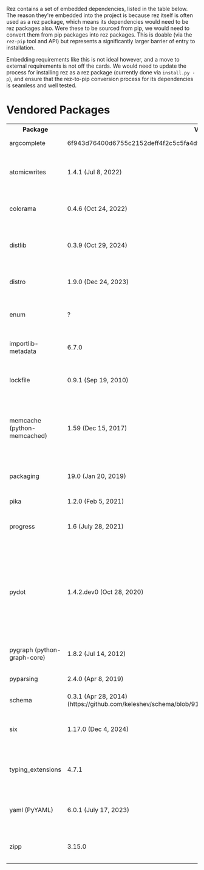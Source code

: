 
Rez contains a set of embedded dependencies, listed in the table below. The reason
they're embedded into the project is because rez itself is often used as a rez
package, which means its dependencies would need to be rez packages also. Were these
to be sourced from pip, we would need to convert them from pip packages into rez
packages. This is doable (via the `rez-pip` tool and API) but represents a
significantly larger barrier of entry to installation.

Embedding requirements like this is not ideal however, and a move to external
requirements is not off the cards. We would need to update the process for
installing rez as a rez package (currently done via `install.py -p`), and ensure
that the rez-to-pip conversion process for its dependencies is seamless and well
tested.


# Vendored Packages

<table>
<tr>
<th>Package</th>
<th>Version</th>
<th>License</th>
<th>Note</th>
</tr>

<!-- ######################################################### -->
<tr><td>
argcomplete
</td><td>
6f943d76400d6755c2152deff4f2c5c5fa4d9e7c (Jul 20, 2014)
</td><td>
Apache 2.0
</td><td>
https://github.com/kislyuk/argcomplete<br>
Our version is patched.
</td></tr>

<!-- ######################################################### -->
<tr><td>
atomicwrites
</td><td>
1.4.1 (Jul 8, 2022)
</td><td>
MIT
</td><td>
https://github.com/untitaker/python-atomicwrites<br>
No changes.<br>
Updated (April 2025) to help address py3.12 update.
</td></tr>

<!-- ######################################################### -->
<tr><td>
colorama
</td><td>
0.4.6 (Oct 24, 2022)
</td><td>
BSD 3-Clause
</td><td>
https://github.com/tartley/colorama<br>
No changes.<br>
Updated (April 2025) to help address py3.12 update.
</td></tr>

<!-- ######################################################### -->
<tr><td>
distlib
</td><td>
0.3.9 (Oct 29, 2024)
</td><td>
PYTHON SOFTWARE FOUNDATION LICENSE VERSION 2
</td><td>
https://bitbucket.org/pypa/distlib/src/master/<br>
Updated (April 2025) to help address py3.12 update.
</td></tr>

<!-- ######################################################### -->
<tr><td>
distro
</td><td>
1.9.0 (Dec 24, 2023)
</td><td>
Apache 2.0
</td><td>
https://github.com/python-distro/distro<br>
No changes.<br>
Updated (April 2025) to help address py3.12 update.
</td></tr>

<!-- ######################################################### -->
<tr><td>
enum
</td><td>
?
</td><td>
BSD
</td><td>
https://pypi.org/project/enum34/<br>
By looking at the code, it's probably enum34. If so, the latest version is
1.1.6 (May 15, 2016)
</td></tr>

<!-- ######################################################### -->
<tr><td>
importlib-metadata
</td><td>
6.7.0
</td><td>
Apache 2.0
</td><td>
https://pypi.org/project/importlib-metadata/<br>
Pinned to 6.7.0 to support Python 3.7. This dependency can be dropped once we drop support for Python 3.7.
</td></tr>

<!-- ######################################################### -->
<tr><td>
lockfile
</td><td>
0.9.1 (Sep 19, 2010)
</td><td>
MIT
</td><td>
https://github.com/openstack-archive/pylockfile<br>
Deprecated project, recommends upgrading to
https://github.com/harlowja/fasteners
</td></tr>

<!-- ######################################################### -->
<tr><td>
memcache (python-memcached)
</td><td>
1.59 (Dec 15, 2017)
</td><td>
PYTHON SOFTWARE FOUNDATION LICENSE VERSION 2
</td><td>
https://github.com/linsomniac/python-memcached<br>
We could try to move to a more maintained package like pymemcache from
pinterest. NOTE: A port to redis may be a better option, people are more
familiar with it and it already has a good python client that supports conn
pooling.
</td></tr>

<!-- ######################################################### -->
<tr><td>
packaging
</td><td>
19.0 (Jan 20, 2019)
</td><td>
Duel license, Apache 2.0, BSD 2-Clause
</td><td>
https://github.com/pypa/packaging<br>
Added (July 2019) to enable PEP440 compatible versions handling.
</td></tr>

<!-- ######################################################### -->
<tr><td>
pika
</td><td>
1.2.0 (Feb 5, 2021)
</td><td>
BSD 3-Clause
</td><td>
https://github.com/pika/pika
</td></tr>


<!-- ######################################################### -->
<tr><td>
progress
</td><td>
1.6 (July 28, 2021)
</td><td>
ISC
</td><td>
https://github.com/verigak/progress<br>
No changes.<br>
Updated (April 2025) to help address py3.12 update.
</td></tr>

<!-- ######################################################### -->
<tr><td>
pydot
</td><td>
1.4.2.dev0 (Oct 28, 2020)
</td><td>
MIT
</td><td>
https://github.com/pydot/pydot<br>

* Updated (July 2019) in order to update pyparsing lib which in turn is
required by the packaging library. Updated (Aug 2019) for py3.
* Updated (Nov 2020) for finding right dot executable on Windows + Anaconda,
see [pydot/pydot#205](https://github.com/pydot/pydot/issues/205) for detail.
Also, pydot has not bumping version for a long time, log down commit change
here: a10ced4 -> 03533f3
</td></tr>

<!-- ######################################################### -->
<tr><td>
pygraph (python-graph-core)
</td><td>
1.8.2 (Jul 14, 2012)
</td><td>
MIT
</td><td>
https://github.com/pmatiello/python-graph<br>
No longer maintained, moved to https://github.com/Shoobx/python-graph
</td></tr>

<!-- ######################################################### -->
<tr><td>
pyparsing
</td><td>
2.4.0 (Apr 8, 2019)
</td><td>
MIT
</td><td>
https://github.com/pyparsing/pyparsing<br>
Updated (July 2019) along with pydot to allow for packaging lib to be used.
</td></tr>

<!-- ######################################################### -->
<tr><td>
schema
</td><td>
0.3.1 (Apr 28, 2014) (https://github.com/keleshev/schema/blob/916ba05e22b7b370b3586f97c40695e7b9e7fe33)
</td><td>
MIT
</td><td>
https://github.com/keleshev/schema<br>
Our version is patched.
</td></tr>

<!-- ######################################################### -->
<tr><td>
six
</td><td>
1.17.0 (Dec 4, 2024)
</td><td>
MIT
</td><td>
https://github.com/benjaminp/six<br>
Updated (April 2025) to help address py3.12 update.<br>
No longer needed in rez itself, but still used by other vendored modules.
</td></tr>

<!-- ######################################################### -->
<tr><td>
typing_extensions
</td><td>
4.7.1
</td><td>
PYTHON SOFTWARE FOUNDATION LICENSE VERSION 2
</td><td>
https://pypi.org/project/zipp/<br>
Dependency for importlib-metadata. Can be dropped once we drop support for Python 3.7.
</td></tr>

<!-- ######################################################### -->
<tr><td>
yaml (PyYAML)

</td><td>
6.0.1 (July 17, 2023)
</td><td>
MIT
</td><td>
https://github.com/yaml/pyyaml<br>
No changes. Bounded to 6.0.1 by current py3.7.<br>
Updated (April 2025) to help address py3.12 update.
</td></tr>

<!-- ######################################################### -->
<tr><td>
zipp
</td><td>
3.15.0
</td><td>
MIT
</td><td>
https://pypi.org/project/zipp/<br>
Dependency for importlib-metadata. Can be dropped once we drop support for Python 3.7.
</td></tr>

</table>
